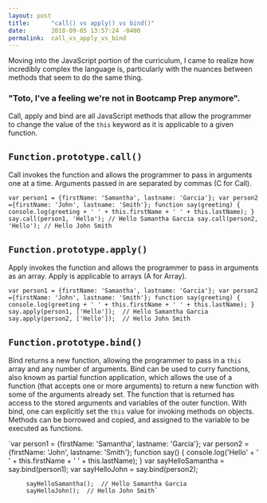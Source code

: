 ```yaml
---
layout: post
title:      "call() vs apply() vs bind()"
date:       2018-09-05 13:57:24 -0400
permalink:  call_vs_apply_vs_bind
---
```



Moving into the JavaScript portion of the curriculum, I came to realize how incredibly complex the language is, particularly with the nuances between methods that seem to do the same thing. 

### "Toto, I've a feeling we're not in Bootcamp Prep anymore".

Call, apply and bind are all JavaScript methods that allow the programmer to change the value of the `this` keyword as it is applicable to a given function. 

## `Function.prototype.call()` 
Call invokes the function and allows the programmer to pass in arguments one at a time. Arguments passed in are separated by commas (C for Call).

`var person1 = {firstName: 'Samantha', lastname: 'Garcia'};
  var person2 ={firstName: 'John', lastname: 'Smith'};
     function say(greeting) {
		console.log(greeting + ' ' + this.firstName + ' ' + this.lastName);
		}
		 say.call(person1, 'Hello'); // Hello Samantha Garcia
		 say.call(person2, 'Hello'); // Hello John Smith`

## `Function.prototype.apply()`
Apply invokes the function and allows the programmer to pass in arguments as an array. Apply is applicable to arrays (A for Array).

`var person1 = {firstName: 'Samantha', lastname: 'Garcia'};
  var person2 ={firstName: 'John', lastname: 'Smith'};
     function say(greeting) {
		console.log(greeting + ' ' + this.firstName + ' ' + this.lastName);
		}
		 say.apply(person1, ['Hello']);  // Hello Samantha Garcia
		 say.apply(person2, ['Hello']);  // Hello John Smith`

## `Function.prototype.bind()`
Bind returns a new function, allowing the programmer to pass in a `this` array and any number of arguments. Bind can be used to curry functions, also known as partial function application, which allows the use of a function (that accepts one or more arguments) to return a new function with some of the arguments already set. The function that is returned has access to the stored arguments and variables of the outer function. With bind, one can explicitly set the `this` value for invoking methods on objects. Methods can be borrowed and copied, and assigned to the variable to be executed as functions.

`var person1 = {firstName: 'Samantha', lastname: 'Garcia'};
  var person2 ={firstName: 'John', lastname: 'Smith'};
     function say() {
		console.log('Hello' + ' ' + this.firstName + ' ' + this.lastName);
		}
		 var sayHelloSamantha = say.bind(person1);
		 var sayHelloJohn = say.bind(person2);
		 
		 sayHelloSamantha();  // Hello Samantha Garcia
		 sayHelloJohn();  // Hello John Smith`
